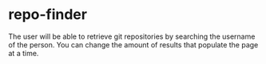 # repo-finder

The user will be able to retrieve git repositories by searching the username of the person.
You can change the amount of results that populate the page at a time.
